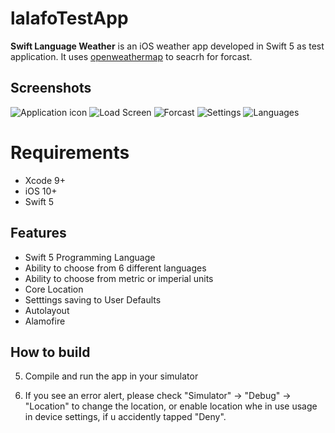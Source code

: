 # lalafoTestApp

**Swift Language Weather** is an iOS weather app developed in Swift 5 as test application. It uses [openweathermap](https://openweathermap.org/api) to seacrh for forcast.

## Screenshots

![Application icon](https://i.ibb.co/QCvJTG7/Screen-Shot-2019-07-01-at-3-18-41-PM.png)
![Load Screen](https://i.ibb.co/CzWF4mb/Screen-Shot-2019-07-01-at-3-37-07-PM.png)
![Forcast](https://i.ibb.co/6NDTYYz/Screen-Shot-2019-07-01-at-3-08-33-PM.png)
![Settings](https://i.ibb.co/jD3mZk2/Screen-Shot-2019-07-01-at-3-08-41-PM.png)
![Languages](https://i.ibb.co/4dvcNDt/Screen-Shot-2019-07-01-at-3-08-48-PM.png)

# Requirements

* Xcode 9+
* iOS 10+
* Swift 5



## Features
* Swift 5 Programming Language
* Ability to choose from 6 different languages
* Ability to choose from metric or imperial units
* Core Location
* Setttings saving to User Defaults
* Autolayout
* Alamofire 

## How to build


 
5) Compile and run the app in your simulator

6) If you see an error alert, please check "Simulator" -> "Debug" -> "Location" to change the location, or enable location whe in use usage in device settings, if u accidently tapped "Deny".
